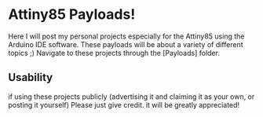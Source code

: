 <h1>Attiny85 Payloads!</h1>
Here I will post my personal projects especially for the Attiny85 using the Arduino IDE software. These payloads will be about a variety of different topics ;)
Navigate to these projects through the [Payloads] folder.<br>
<h2>Usability</h2>
if using these projects publicly (advertising it and claiming it as your own, or posting it yourself) Please just give credit. it will be greatly appreciated!<br>
